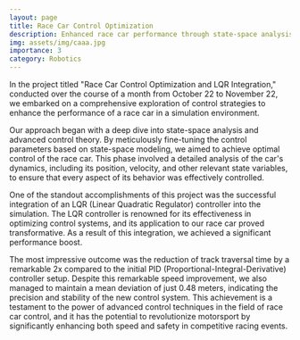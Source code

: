 ```yaml
---
layout: page
title: Race Car Control Optimization
description: Enhanced race car performance through state-space analysis.
img: assets/img/caaa.jpg
importance: 3
category: Robotics
---
```

In the project titled "Race Car Control Optimization and LQR Integration," conducted over the course of a month from October 22 to November 22, we embarked on a comprehensive exploration of control strategies to enhance the performance of a race car in a simulation environment.

Our approach began with a deep dive into state-space analysis and advanced control theory. By meticulously fine-tuning the control parameters based on state-space modeling, we aimed to achieve optimal control of the race car. This phase involved a detailed analysis of the car's dynamics, including its position, velocity, and other relevant state variables, to ensure that every aspect of its behavior was effectively controlled.

One of the standout accomplishments of this project was the successful integration of an LQR (Linear Quadratic Regulator) controller into the simulation. The LQR controller is renowned for its effectiveness in optimizing control systems, and its application to our race car proved transformative. As a result of this integration, we achieved a significant performance boost.

The most impressive outcome was the reduction of track traversal time by a remarkable 2x compared to the initial PID (Proportional-Integral-Derivative) controller setup. Despite this remarkable speed improvement, we also managed to maintain a mean deviation of just 0.48 meters, indicating the precision and stability of the new control system. This achievement is a testament to the power of advanced control techniques in the field of race car control, and it has the potential to revolutionize motorsport by significantly enhancing both speed and safety in competitive racing events.